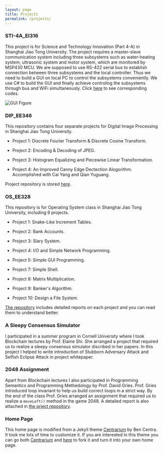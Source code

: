 ```yaml
---
layout: page
title: Projects
permalink: /projects/
---
```


### STI-4A_EI316

This project is for Science and Technology Innovation (Part 4-A) in Shanghai Jiao Tong University. The project requires a master-slave communication system including three subsystems such as water-heating system, ultrasonic system and motor system, which are monitored by MSP430 MCU. We are supposed to use RS-422 serial bus to establish connection between three subsystems and the local controller. Thus we need to build a GUI on local PC to control the subsystems conveniently. We use C# to build the GUI and finally achieve controling the subsystems through bus and WiFi simultaneously. Click [here][EI316] to see corresponding codes. 

<img src="{{ site.baseurl }}/assets/ei316.jpg" title="GUI Figure" class="figure">

### DIP_EE346

This repository contains four separate projects for Digital Image Processing in Shanghai Jiao Tong University. 

* Project 1: Discrete Fourier Transform & Discrete Cosine Transform.

* Project 2: Encoding & Decoding of JPEG.

* Project 3: Histogram Equalizing and Piecewise Linear Transformation.

* Project 4: An Improved Canny Edge Dectection Alogorithm. Accomplished with Cai Yang and Qian Yuguang.

Project repository is stored [here][EE346].

### OS_EE328

This repository is for Operating System class in Shanghai Jiao Tong University, including 9 projects.

* Project 1: Snake-Like Increment Tables.

* Project 2: Bank Accounts.

* Project 3: Slary System.

* Project 4: I/O and Simple Network Programming.

* Project 5: Simple GUI Programming.

* Project 7: Simple Shell.

* Project 8: Matrix Multiplication.

* Project 9: Banker's Algorithm.

* Project 10: Design a File System.

[The repository][EE328] includes detailed reports on each project and you can read them to understand better.

### A Sleepy Consensus Simulator

I participated in a summer program in Cornell University where I took Blockchain lectures by Prof. Elaine Shi. She arranged a project that required us to realize a sleepy consensus simulator discribed in her papers. In this project I helped to write introduction of Stubborn Adversary Attack and Selfish Eclipse Attack in project whitepaper. 

### 2048 Assignment

Apart from Blockchain lectures I also participated in Programming Semantics and Programming Methedology by Prof. David Gries. Prof. Gries introduced loop invariant to help us build correct loops in a strict way. By the end of the class Prof. Gries arranged an assignment that required us to realize a `moveLeft()` method in the game 2048. A detailed report is also attached in [the prject repository][2048]. 

### Home Page

This home page is modified from a Jekyll theme [Centrarium][centrarium] by Ben Centra. It took me lots of time to customize it. If you are interested in this theme you can go both [Centrarium][centrarium-github] and [here][homepage] to fork it and turn it into your own home page.

[EI316]:	https://github.com/cyli2014/STI-4A_EI316
[EE346]:	https://github.com/cyli2014/DIP_EE346
[EE328]:	https://github.com/cyli2014/OS_EE328
[2048]:		https://github.com/cyli2014/PSPM_Cornell
[centrarium]:	http://bencentra.com/centrarium/
[centrarium-github]:	https://github.com/bencentra/centrarium
[homepage]:	https://github.com/cyli2014/cyli2014.github.io